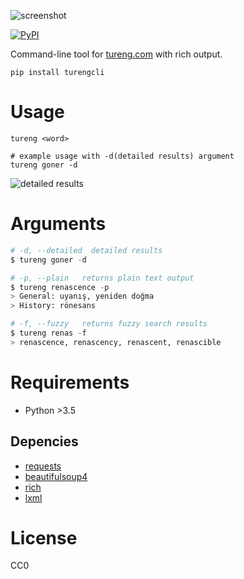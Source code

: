 ![screenshot](https://raw.githubusercontent.com/agmmnn/turengcli/master/imgs/ss.png)

<a href="https://pypi.org/project/turengcli/">
<img alt="PyPI" src="https://img.shields.io/pypi/v/turengcli"></a>

Command-line tool for [tureng.com](https://tureng.com/) with rich output.

```
pip install turengcli
```

# Usage

```
tureng <word>
```

```
# example usage with -d(detailed results) argument
tureng goner -d
```
![detailed results](https://raw.githubusercontent.com/agmmnn/turengcli/master/imgs/ss.png)

# Arguments

```python
# -d, --detailed  detailed results
$ tureng goner -d

# -p, --plain   returns plain text output
$ tureng renascence -p
> General: uyanış, yeniden doğma
> History: rönesans

# -f, --fuzzy   returns fuzzy search results
$ tureng renas -f
> renascence, renascency, renascent, renascible
```

# Requirements
- Python >3.5

## Depencies
- [requests](https://pypi.org/project/requests/)
- [beautifulsoup4](https://pypi.org/project/beautifulsoup4/)
- [rich](https://pypi.org/project/rich/)
- [lxml](https://pypi.org/project/lxml/)

# License
CC0